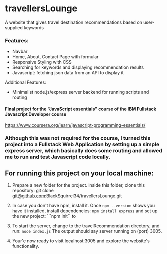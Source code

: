 # travellersLounge

A website that gives travel destination recommendations based on user-supplied keywords

### Features:
- Navbar
- Home, About, Contact Page with formular
- Responsive Styling with CSS
- Searching for keywords and displaying recommendation results
- Javascript: fetching json data from an API to display it


Additional Features:
- Minimalist node.js/express server backend for running scripts and routing


#### Final project for the "JavaScript essentials" course of the IBM Fullstack Javascript Developer course

https://www.coursera.org/learn/javascript-programming-essentials/


### Although this was not required for the course, I turned this project into a Fullstack Web Application by setting up a simple express server, which basically does some routing and allowed me to run and test Javascript code locally.


## For running this project on your local machine:

1) Prepare a new folder for the project. inside this folder, clone this repository:
git clone git@github.com:BlackSquirrel34/travellersLounge.git

2) In case you don't have npm, install it.
Once ```npm --version``` shows you have it installed, install dependencies:
```npm install express```
and set up the new project: ```npm init`` to 

3) To start the server, change to the travelRecommendation directory, and run: 
```node index.js``` The output should say server running on (port) 3005.

4) Your'e now ready to visit localhost:3005 and explore the website's functionality.


